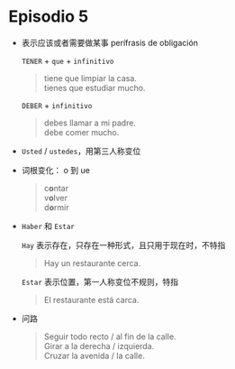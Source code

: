 # Episodio 5

- 表示应该或者需要做某事 perífrasis de obligación

  `TENER` + `que` + `infinitivo`
  > tiene que limpiar la casa. <br>
  > tienes que estudiar mucho. <br>

  `DEBER` + `infinitivo`
  > debes llamar a mi padre. <br>
  > debe comer mucho. <br>

- `Usted` / `ustedes`，用第三人称变位

- 词根变化： o 到 ue
  > c**o**ntar <br>
  > v**o**lver <br>
  > d**o**rmir

- `Haber` 和 `Estar`

  `Hay` 表示存在，只存在一种形式，且只用于现在时，不特指
  > Hay un restaurante cerca.

  `Estar` 表示位置，第一人称变位不规则，特指
  > El restaurante está carca.

- 问路
  > Seguir todo recto / al fin de la calle. <br>
  > Girar a la derecha / izquierda. <br>
  > Cruzar la avenida / la calle.
